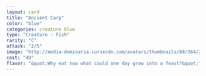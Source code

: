 ```yaml
---
layout: card
title: "Ancient Carp"
color: "blue"
categories: creature blue
type: "Creature - Fish"
rarity: "C"
attack: "2/5"
image: "http://media-dominaria.cursecdn.com/avatars/thumbnails/68/364/200/283/635618451418179419.png"
cost: "4U"
flavor: "&quot;Why eat now what could one day grow into a feast?&quot;"
---
```



